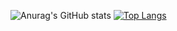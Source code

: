![Anurag's GitHub stats](https://github-readme-stats.vercel.app/api?username=loganferkey&show_icons=true&theme=github_dark)
[![Top Langs](https://github-readme-stats.vercel.app/api/top-langs/?username=loganferkey&theme=github_dark)](https://github.com/anuraghazra/github-readme-stats)
